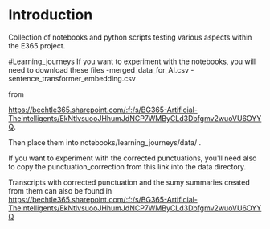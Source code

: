 # Introduction 
Collection of notebooks and python scripts testing various aspects within the E365 project. 


#Learning_journeys
If you want to experiment with the notebooks, you will need to download these files
    -merged_data_for_AI.csv
    -sentence_transformer_embedding.csv

from 

https://bechtle365.sharepoint.com/:f:/s/BG365-Artificial-TheIntelligents/EkNtlvsuooJHhumJdNCP7WMByCLd3Dbfgmv2wuoVU6OYYQ. 


Then place them into notebooks/learning_journeys/data/ . 

If you want to experiment with the corrected punctuations, you'll need also to copy the punctuation_correction from this link into the data directory. 


Transcripts with corrected punctuation and the sumy summaries created from them can also be found in 
https://bechtle365.sharepoint.com/:f:/s/BG365-Artificial-TheIntelligents/EkNtlvsuooJHhumJdNCP7WMByCLd3Dbfgmv2wuoVU6OYYQ
